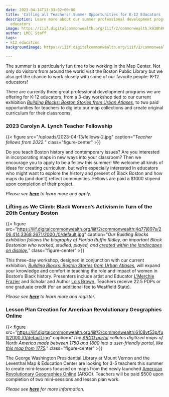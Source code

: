 ```yaml
---
date: 2023-04-14T13:33:02+00:00
title: 'Calling all Teachers! Summer Opportunities for K-12 Educators '
description: Learn more about our summer professional development programs for K-12
  educators
image: https://iiif.digitalcommonwealth.org/iiif/2/commonwealth:k930h865k/full/2000,/0/default.jpg
author: LMEC Staff
tags:
- k12 education
backgroundImage: https://iiif.digitalcommonwealth.org/iiif/2/commonwealth:k930h865k/321,256,3481,2316/2000,/0/default.jpg

---
```

The summer is a particularly fun time to be working in the Map Center. Not only do visitors from around the world visit the Boston Public Library but we also get the chance to work closely with some of our favorite people: K-12 educators!

There are currently three great professional development programs we are offering for K-12 educators, from a 3-day workshop tied to our current exhibition [_Building Blocks: Boston Stories from Urban Atlases_](https://www.leventhalmap.org/digital-exhibitions/building-blocks/), to two paid opportunities for teachers to dig into our map collections and create original curriculum for their classrooms.

### 2023 Carolyn A. Lynch Teacher Fellowship

{{< figure src="/uploads/2023-04-13/fellows-2.jpg" caption="_Teacher fellows from 2022._" class="figure-center" >}}

Do you teach Boston history and contemporary issues? Are you interested in incorporating maps in new ways into your classroom? Then we encourage you to apply to be a fellow this summer! We welcome all kinds of ideas for creating curriculum, but we’re especially interested in educators who might want to explore the history and present of Black Boston and how maps do (and don’t) reflect communities. Fellows are paid a $1000 stipend upon completion of their project.

_Please see_ [**_here_**](https://www.leventhalmap.org/education/k12/2021-lynch-summer-teacher-fellowship/) _to learn more and apply._

### Lifting as We Climb: Black Women’s Activism in Turn of the 20th Century Boston

{{< figure src="https://iiif.digitalcommonwealth.org/iiif/2/commonwealth:4q77j897s/206,414,3368,2671/2000,/0/default.jpg" caption="_Our Building Blocks exhibition follows the biography of Florida Ruffin Ridley, an important Black Bostonian who worked, studied, played, and_ [_created within the landscapes on display._](https://www.digitalcommonwealth.org/search/commonwealth:br86dm89q)" class="figure-center" >}}

This three-day workshop, designed in conjunction with our current exhibition, [_Building Blocks: Boston Stories from Urban Atlases_](https://www.leventhalmap.org/digital-exhibitions/building-blocks/), will expand your knowledge and comfort in teaching the role and impact of women in Boston’s Black history. Presenters include artist and Educator [L’Merchie Frazier](http://lmerchiefrazier.org/) and Scholar and Author [Lois Brown.](https://english.asu.edu/content/lois-brown) Teachers receive 22.5 PDPs or one graduate credit (for an additional fee to Westfield State).

_Please see_ [**_here_**](https://www.leventhalmap.org/education/k12/2021-lynch-summer-teacher-fellowship/) _to learn more and register._

### Lesson Plan Creation for American Revolutionary Geographies Online

{{< figure src="https://iiif.digitalcommonwealth.org/iiif/2/commonwealth:6108vt53p/full/2000,/0/default.jpg" caption="_The_ [_ARGO portal_](https://www.argomaps.org/) _collates digitized maps of North America made between 1750 and 1800 into a user-friendly portal, like_ [_this map from 1775_](https://argo.diedrick.com/maps/commonwealth:z603vg86k)_._" class="figure-center" >}}

The George Washington Presidential Library at Mount Vernon and the Leventhal Map & Education Center are looking for 3-5 teachers this summer to create mini-lessons focused on maps from the newly launched [American Revolutionary Geographies Online](https://www.argomaps.org/) (ARGO). Teachers will be paid $500 upon completion of two mini-sessions and lesson plan work.

_Please see_ [**_here_**](https://docs.google.com/document/d/1bV8jqVWcETGsYCwX6upBUTqJMUcZnFxSapnqO-P9K1o/edit?usp=sharing) _for more information._